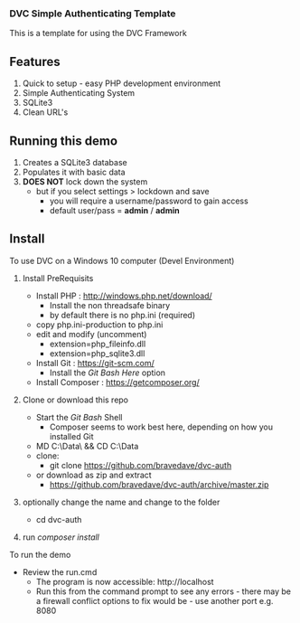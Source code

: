 ### DVC Simple Authenticating Template

This is a template for using the DVC Framework

## Features
1. Quick to setup - easy PHP development environment
1. Simple Authenticating System
1. SQLite3
1. Clean URL's

## Running this demo
1. Creates a SQLite3 database
2. Populates it with basic data
3. **DOES NOT** lock down the system
   * but if you select settings > lockdown and save
     * you will require a username/password to gain access
     * default user/pass = **admin** / **admin**

## Install
To use DVC on a Windows 10 computer (Devel Environment)
1. Install PreRequisits
   * Install PHP : http://windows.php.net/download/
      * Install the non threadsafe binary
      * by default there is no php.ini (required)
	* copy php.ini-production to php.ini
	* edit and modify (uncomment)
	  * extension=php_fileinfo.dll
	  * extension=php_sqlite3.dll
   * Install Git : https://git-scm.com/
     * Install the *Git Bash Here* option
   * Install Composer : https://getcomposer.org/

1. Clone or download this repo
   * Start the *Git Bash* Shell
     * Composer seems to work best here, depending on how you installed Git
   * MD C:\Data\ && CD C:\Data
   * clone:
      * git clone https://github.com/bravedave/dvc-auth
   * or download as zip and extract
      * https://github.com/bravedave/dvc-auth/archive/master.zip
1. optionally change the name and change to the folder
   * cd dvc-auth
1. run *composer install*

To run the demo
   * Review the run.cmd
     * The program is now accessible: http://localhost
     * Run this from the command prompt to see any errors - there may be a firewall
       conflict options to fix would be - use another port e.g. 8080
